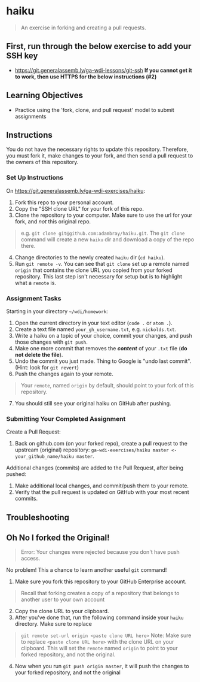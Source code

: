 # haiku
> An exercise in forking and creating a pull requests.

## First, run through the below exercise to add your SSH key
- https://git.generalassemb.ly/ga-wdi-lessons/git-ssh
**If you cannot get it to work, then use HTTPS for the below instructions (#2)**

## Learning Objectives
- Practice using the 'fork, clone, and pull request' model to submit assignments

## Instructions
You do not have the necessary rights to update this repository.  Therefore, you must fork it, make changes to your fork, and then send a pull request to the owners of this repository.

### Set Up Instructions
On https://git.generalassemb.ly/ga-wdi-exercises/haiku:

1. Fork this repo to your personal account.
2. Copy the "SSH clone URL" for your fork of this repo.
3. Clone the repository to your computer. Make sure to use the url for your fork, and *not* this original repo.
  > e.g. `git clone git@github.com:adambray/haiku.git`. The `git clone` command will create a new `haiku` dir and download a copy of the repo there.
4. Change directories to the newly created `haiku` dir (`cd haiku`).
5. Run `git remote -v`. You can see that `git clone` set up a remote named `origin` that contains the clone URL you copied from your forked repository. This last step isn't necessary for setup but is to highlight what a `remote` is.

### Assignment Tasks

Starting in your directory `~/wdi/homework`:

1. Open the current directory in your text editor (`code .` or `atom .`).
2. Create a text file named `your_gh_username.txt`, e.g. `nickolds.txt`.
3. Write a haiku on a topic of your choice, commit your changes, and push those changes with `git push`.
4. Make one more commit that removes the ***content*** of your `.txt` file (**do not delete the file**). 
5. Undo the commit you just made. Thing to Google is "undo last commit". (Hint: look for `git revert`)
6. Push the changes again to your remote.
  > Your `remote`, named `origin` by default, should point to your fork of this repository.
7. You should still see your original haiku on GitHub after pushing.

### Submitting Your Completed Assignment

Create a Pull Request:

1. Back on github.com (on your forked repo), create a pull request to the upstream (original) repository: `ga-wdi-exercises/haiku master <- your_github_name/haiku master`.

Additional changes (commits) are added to the Pull Request, after being pushed:

1. Make additional local changes, and commit/push them to your remote.
2. Verify that the pull request is updated on GitHub with your most recent commits.

## Troubleshooting

## Oh No I forked the Original!

> Error: Your changes were rejected because you don't have push access.

No problem! This a chance to learn another useful `git` command!

1. Make sure you fork this repository to your GitHub Enterprise account.
  > Recall that forking creates a copy of a repository that belongs to another user to your own account
2. Copy the clone URL to your clipboard.
3. After you've done that, run the following command inside your `haiku` directory. Make sure to replace
  > `git remote set-url origin <paste clone URL here>`
  > Note: Make sure to replace `<paste clone URL here>` with the clone URL on your clipboard. 
  > This will set the `remote` named `origin` to point to your forked repository, and not the original.
4. Now when you run `git push origin master`, it will push the changes to your forked repository, and not the original
